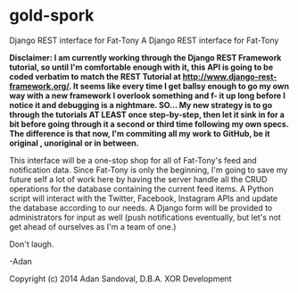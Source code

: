 gold-spork
==========

Django REST interface for Fat-Tony
A Django REST interface for Fat-Tony

**Disclaimer: I am currently working through the Django REST Framework tutorial, so until I'm comfortable enough with it, this API is going to be coded verbatim to match the REST Tutorial at http://www.django-rest-framework.org/. It seems like every time I get ballsy enough to go my own way with a new framework I overlook something and f- it up long before I notice it and debugging is a nightmare. SO... My new strategy is to go through the tutorials AT LEAST once step-by-step, then let it sink in for a bit before going through it a second or third time following my own specs. The difference is that now, I'm commiting all my work to GitHub, be it original , unoriginal or in between.**


This interface will be a one-stop shop for all of Fat-Tony's feed and notification data. Since Fat-Tony is only the beginning, I'm going to save my future self a lot of work here by having the server handle all the CRUD operations for the database containing the current feed items. A Python script will interact with the Twitter, Facebook, Instagram APIs and update the database according to our needs. A Django form will be provided to administrators for input as well (push notifications eventually, but let's not get ahead of ourselves as I'm a team of one.)

Don't laugh.

-Adan

Copyright (c) 2014 Adan Sandoval, D.B.A. XOR Development

